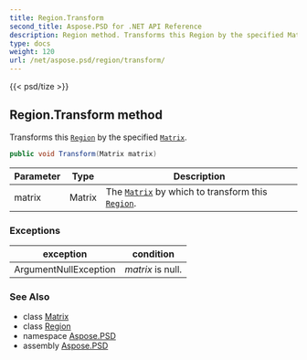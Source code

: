 ```yaml
---
title: Region.Transform
second_title: Aspose.PSD for .NET API Reference
description: Region method. Transforms this Region by the specified Matrix
type: docs
weight: 120
url: /net/aspose.psd/region/transform/
---
```

{{< psd/tize >}}
## Region.Transform method

Transforms this [`Region`](../) by the specified [`Matrix`](../../matrix/).

```csharp
public void Transform(Matrix matrix)
```

| Parameter | Type | Description |
| --- | --- | --- |
| matrix | Matrix | The [`Matrix`](../../matrix/) by which to transform this [`Region`](../). |

### Exceptions

| exception | condition |
| --- | --- |
| ArgumentNullException | *matrix* is null. |

### See Also

* class [Matrix](../../matrix/)
* class [Region](../)
* namespace [Aspose.PSD](../../region/)
* assembly [Aspose.PSD](../../../)


